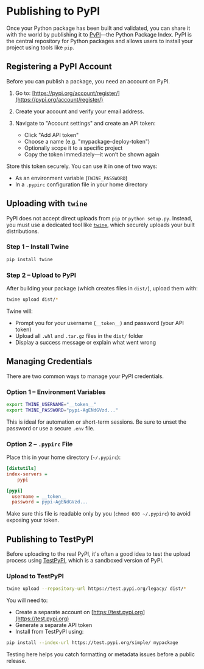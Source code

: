 # Publishing to PyPI

Once your Python package has been built and validated, you can share it with the world by publishing it to [PyPI](https://pypi.org)—the Python Package Index. PyPI is the central repository for Python packages and allows users to install your project using tools like `pip`.

## Registering a PyPI Account

Before you can publish a package, you need an account on PyPI.

1. Go to: [https://pypi.org/account/register/](https://pypi.org/account/register/)
2. Create your account and verify your email address.
3. Navigate to "Account settings" and create an API token:

   * Click "Add API token"
   * Choose a name (e.g. "mypackage-deploy-token")
   * Optionally scope it to a specific project
   * Copy the token immediately—it won’t be shown again

Store this token securely. You can use it in one of two ways:

* As an environment variable (`TWINE_PASSWORD`)
* In a `.pypirc` configuration file in your home directory

## Uploading with `twine`

PyPI does not accept direct uploads from `pip` or `python setup.py`. Instead, you must use a dedicated tool like [`twine`](https://twine.readthedocs.io/), which securely uploads your built distributions.

### Step 1 – Install Twine

```bash
pip install twine
```

### Step 2 – Upload to PyPI

After building your package (which creates files in `dist/`), upload them with:

```bash
twine upload dist/*
```

Twine will:

* Prompt you for your username (`__token__`) and password (your API token)
* Upload all `.whl` and `.tar.gz` files in the `dist/` folder
* Display a success message or explain what went wrong

## Managing Credentials

There are two common ways to manage your PyPI credentials.

### Option 1 – Environment Variables

```bash
export TWINE_USERNAME="__token__"
export TWINE_PASSWORD="pypi-AgENdGVzd..."
```

This is ideal for automation or short-term sessions. Be sure to unset the password or use a secure `.env` file.

### Option 2 – `.pypirc` File

Place this in your home directory (`~/.pypirc`):

```ini
[distutils]
index-servers =
    pypi

[pypi]
  username = __token__
  password = pypi-AgENdGVzd...
```

Make sure this file is readable only by you (`chmod 600 ~/.pypirc`) to avoid exposing your token.

## Publishing to TestPyPI

Before uploading to the real PyPI, it's often a good idea to test the upload process using [TestPyPI](https://test.pypi.org), which is a sandboxed version of PyPI.

### Upload to TestPyPI

```bash
twine upload --repository-url https://test.pypi.org/legacy/ dist/*
```

You will need to:

* Create a separate account on [https://test.pypi.org](https://test.pypi.org)
* Generate a separate API token
* Install from TestPyPI using:

```bash
pip install --index-url https://test.pypi.org/simple/ mypackage
```

Testing here helps you catch formatting or metadata issues before a public release.

